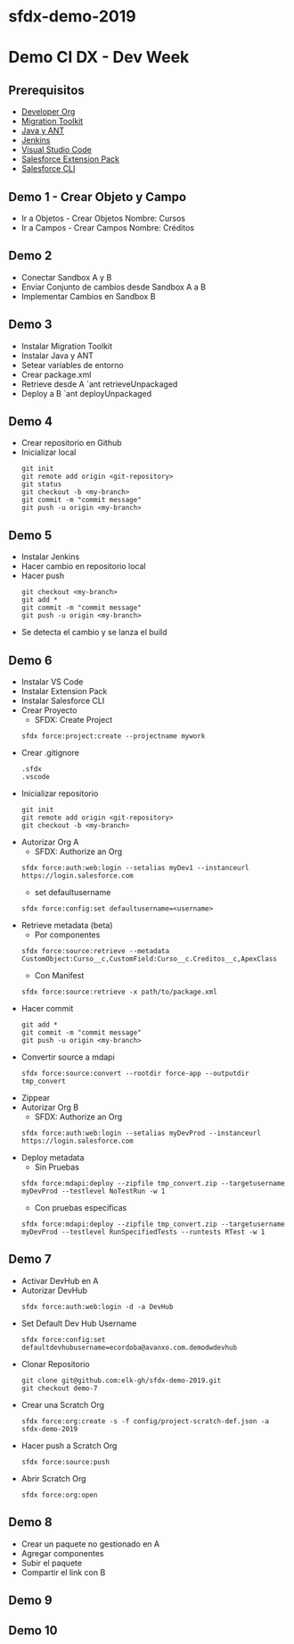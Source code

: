 # sfdx-demo-2019
# Demo CI DX - Dev Week

## Prerequisitos

- [Developer Org](https://developer.salesforce.com/signup)
- [Migration Toolkit](https://developer.salesforce.com/docs/atlas.en-us.daas.meta/daas/forcemigrationtool_install.htm)
- [Java y ANT](https://developer.salesforce.com/docs/atlas.en-us.daas.meta/daas/forcemigrationtool_prereq.htm)
- [Jenkins](https://jenkins.io/download/)
- [Visual Studio Code](https://code.visualstudio.com/)
- [Salesforce Extension Pack](https://marketplace.visualstudio.com/items?itemName=salesforce.salesforcedx-vscode)
- [Salesforce CLI](https://developer.salesforce.com/tools/sfdxcli)

## Demo 1 - Crear Objeto y Campo

- Ir a Objetos - Crear Objetos
Nombre: Cursos
- Ir a Campos - Crear Campos
Nombre: Créditos

## Demo 2

- Conectar Sandbox A y B
- Enviar Conjunto de cambios desde Sandbox A a B
- Implementar Cambios en Sandbox B

## Demo 3

- Instalar Migration Toolkit
- Instalar Java y ANT
- Setear variables de entorno
- Crear package.xml
- Retrieve desde A
   `ant retrieveUnpackaged
- Deploy a B
  `ant deployUnpackaged

## Demo 4

- Crear repositorio en Github
- Inicializar local
  ```
  git init
  git remote add origin <git-repository>
  git status
  git checkout -b <my-branch>
  git commit -m "commit message"
  git push -u origin <my-branch>
  ```
  
## Demo 5

- Instalar Jenkins
- Hacer cambio en repositorio local
- Hacer push
  ```
  git checkout <my-branch>
  git add *
  git commit -m "commit message"
  git push -u origin <my-branch>
  ```
- Se detecta el cambio y se lanza el build

## Demo 6

- Instalar VS Code
- Instalar Extension Pack
- Instalar Salesforce CLI
- Crear Proyecto
  - SFDX: Create Project
  ```
  sfdx force:project:create --projectname mywork
  ```
- Crear .gitignore
  ```
  .sfdx
  .vscode
  ```
- Inicializar repositorio
  ```
  git init
  git remote add origin <git-repository>
  git checkout -b <my-branch>
  ```
- Autorizar Org A
  - SFDX: Authorize an Org
  ```
  sfdx force:auth:web:login --setalias myDev1 --instanceurl https://login.salesforce.com
  ```
  - set defaultusername
  ```
  sfdx force:config:set defaultusername=<username>
  ```
- Retrieve metadata (beta)
  - Por componentes
  ```
  sfdx force:source:retrieve --metadata CustomObject:Curso__c,CustomField:Curso__c.Creditos__c,ApexClass
  ```
  - Con Manifest
  ```
  sfdx force:source:retrieve -x path/to/package.xml
  ```
- Hacer commit
  ```
  git add *
  git commit -m "commit message"
  git push -u origin <my-branch>
  ```
- Convertir source a mdapi
  ```
  sfdx force:source:convert --rootdir force-app --outputdir tmp_convert
  ```
- Zippear
- Autorizar Org B
  - SFDX: Authorize an Org
  ```
  sfdx force:auth:web:login --setalias myDevProd --instanceurl https://login.salesforce.com
  ```
- Deploy metadata
  - Sin Pruebas
  ```
  sfdx force:mdapi:deploy --zipfile tmp_convert.zip --targetusername myDevProd --testlevel NoTestRun -w 1
  ```
  - Con pruebas específicas
  ```
  sfdx force:mdapi:deploy --zipfile tmp_convert.zip --targetusername myDevProd --testlevel RunSpecifiedTests --runtests RTest -w 1
  ```
## Demo 7

- Activar DevHub en A
- Autorizar DevHub
  ```
  sfdx force:auth:web:login -d -a DevHub
  ```
- Set Default Dev Hub Username
  ```
  sfdx force:config:set defaultdevhubusername=ecordoba@avanxo.com.demodwdevhub
  ```
- Clonar Repositorio
  ```
  git clone git@github.com:elk-gh/sfdx-demo-2019.git
  git checkout demo-7
  ```
- Crear una Scratch Org
  ```
  sfdx force:org:create -s -f config/project-scratch-def.json -a sfdx-demo-2019
  ```
- Hacer push a Scratch Org
  ```
  sfdx force:source:push
  ```
- Abrir Scratch Org
  ```
  sfdx force:org:open
  ```
## Demo 8

- Crear un paquete no gestionado en A
- Agregar componentes
- Subir el paquete
- Compartir el link con B

## Demo 9

## Demo 10

